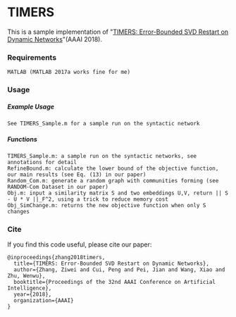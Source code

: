 # TIMERS
This is a sample implementation of "[TIMERS: Error-Bounded SVD Restart on Dynamic Networks](http://cuip.thumedialab.com/papers/TIMERS.pdf)"(AAAI 2018).

### Requirements
```
MATLAB (MATLAB 2017a works fine for me)
```

### Usage
##### Example Usage
```
See TIMERS_Sample.m for a sample run on the syntactic network
```
##### Functions
```
TIMERS_Sample.m: a sample run on the syntactic networks, see annotations for detail
RefineBound.m: calculate the lower bound of the objective function, our main results (see Eq. (13) in our paper)
Random_Com.m: generate a random graph with communities forming (see RANDOM-Com Dataset in our paper)
Obj.m: input a similarity matrix S and two embeddings U,V, return || S - U * V ||_F^2, using a trick to reduce memory cost
Obj_SimChange.m: returns the new objective function when only S changes

```
### Cite
If you find this code useful, please cite our paper:
```
@inproceedings{zhang2018timers,
  title={TIMERS: Error-Bounded SVD Restart on Dynamic Networks},
  author={Zhang, Ziwei and Cui, Peng and Pei, Jian and Wang, Xiao and Zhu, Wenwu},
  booktitle={Proceedings of the 32nd AAAI Conference on Artificial Intelligence},
  year={2018},
  organization={AAAI}
}
```